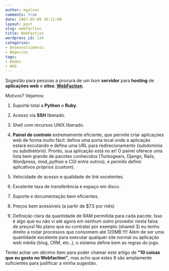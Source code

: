 ```yaml
---
author: mgalves
comments: true
date: 2007-05-09 16:11:09
layout: post
slug: webfaction
title: WebFaction
wordpress_id: 134
categories:
- Desenvolvimento
- Negocios
tags:
- Redes
- Web
---
```


Sugestão para pessoas a procura de um bom **servidor** para **hosting** de **aplicações web** e **sites**: [**WebFaction**](http://www.webfaction.com?affiliate=mushroom).

Motivos? Vejamos:



	
  1. Suporte total a **Python** e **Ruby**.

	
  2. Acesso via **SSH** liberado.

	
  3. Shell com recursos UNIX liberado.

	
  4. **Painel de controle** extremamente eficiente, que permite criar aplicações web de forma muito fácil: defina uma porta local onde a aplicação estará escutando e defina uma URL para redirecionamento (subdomínio ou subdiretório). Pronto, sua aplicação está no ar! O painel oferece uma lista bem grande de pacotes conhecidos (Turbogears, Django, Rails, Wordpress, mod_python e CGI entre outros), e permite definir aplicativos próprios (custom).

	
  5. Velocidade de acesso e qualidade de link excelentes.

	
  6. Excelente taxa de transferência e espaço em disco.

	
  7. Suporte e documentação bem eficientes.

	
  8. Preços bem acessíveis (a partir de $7.5 por mês)

	
  9. Definição clara da quantidade de RAM permitida para cada pacote. Isso é algo que eu não vi até agora em nenhum outro provedor nesta faixa de preços! No plano que eu contratei por exemplo (shared 3) eu tenho direito a rodar processos que consomem até 120MB !!!!  Além de ser uma quantidade excelente para executar qualquer site normal ou aplicação web média (blog, CRM, etc..), o sistema define bem as regras do jogo.


Tentei achar um décimo ítem para poder chamar este artigo de **"10 coisas que eu gosto no Webfaction"**, mas acho que estes 9 são amplamente suficientes para justificar a minha sugestão.
